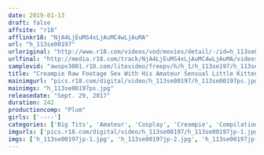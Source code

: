 ```yaml
---
date: 2019-01-13
draft: false
affsite: "r18"
afflinkr18: "NjA4LjEuMS4xLjAuMC4wLjAuMA"
url: "h_113se00197"
urloriginal: "http://www.r18.com/videos/vod/movies/detail/-/id=h_113se00197"
urlfinal: "http://media.r18.com/track/NjA4LjEuMS4xLjAuMC4wLjAuMA/videos/vod/movies/detail/-/id=h_113se00197"
samplevid: "awspv3001.r18.com/litevideo/freepv/h/h_1/h_113se197/h_113se197_dmb_w.mp4"
title: "Creampie Raw Footage Sex With His Amateur Sensual Little Kitten With Beautiful Tits Chapter 10!"
mainimgurl: "pics.r18.com/digital/video/h_113se00197/h_113se00197ps.jpg"
mainimgs: "h_113se00197ps.jpg"
releasedate: "Sept. 29, 2017"
duration: 242
productioncomp: "Plum"
girls: ['----']
categories: ['Big Tits', 'Amateur', 'Cosplay', 'Creampie', 'Compilation', 'Over 4 Hours', 'Sale (limited time)']
imgurls: ['pics.r18.com/digital/video/h_113se00197/h_113se00197jp-1.jpg', 'pics.r18.com/digital/video/h_113se00197/h_113se00197jp-2.jpg', 'pics.r18.com/digital/video/h_113se00197/h_113se00197jp-3.jpg', 'pics.r18.com/digital/video/h_113se00197/h_113se00197jp-4.jpg', 'pics.r18.com/digital/video/h_113se00197/h_113se00197jp-5.jpg', 'pics.r18.com/digital/video/h_113se00197/h_113se00197jp-6.jpg', 'pics.r18.com/digital/video/h_113se00197/h_113se00197jp-7.jpg', 'pics.r18.com/digital/video/h_113se00197/h_113se00197jp-8.jpg', 'pics.r18.com/digital/video/h_113se00197/h_113se00197jp-9.jpg', 'pics.r18.com/digital/video/h_113se00197/h_113se00197jp-10.jpg', 'pics.r18.com/digital/video/h_113se00197/h_113se00197jp-11.jpg', 'pics.r18.com/digital/video/h_113se00197/h_113se00197jp-12.jpg', 'pics.r18.com/digital/video/h_113se00197/h_113se00197jp-13.jpg', 'pics.r18.com/digital/video/h_113se00197/h_113se00197jp-14.jpg', 'pics.r18.com/digital/video/h_113se00197/h_113se00197jp-15.jpg', 'pics.r18.com/digital/video/h_113se00197/h_113se00197jp-16.jpg', 'pics.r18.com/digital/video/h_113se00197/h_113se00197jp-17.jpg', 'pics.r18.com/digital/video/h_113se00197/h_113se00197jp-18.jpg', 'pics.r18.com/digital/video/h_113se00197/h_113se00197jp-19.jpg', 'pics.r18.com/digital/video/h_113se00197/h_113se00197jp-20.jpg']
imgs: ['h_113se00197jp-1.jpg', 'h_113se00197jp-2.jpg', 'h_113se00197jp-3.jpg', 'h_113se00197jp-4.jpg', 'h_113se00197jp-5.jpg', 'h_113se00197jp-6.jpg', 'h_113se00197jp-7.jpg', 'h_113se00197jp-8.jpg', 'h_113se00197jp-9.jpg', 'h_113se00197jp-10.jpg', 'h_113se00197jp-11.jpg', 'h_113se00197jp-12.jpg', 'h_113se00197jp-13.jpg', 'h_113se00197jp-14.jpg', 'h_113se00197jp-15.jpg', 'h_113se00197jp-16.jpg', 'h_113se00197jp-17.jpg', 'h_113se00197jp-18.jpg', 'h_113se00197jp-19.jpg', 'h_113se00197jp-20.jpg']
---
```

